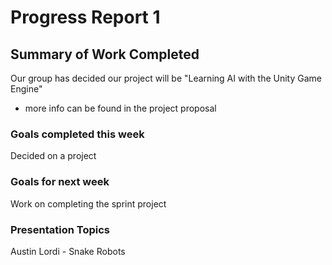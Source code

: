# Progress Report 1

## Summary of Work Completed

Our group has decided our project will be "Learning AI with the Unity Game Engine" 

 - more info can be found in the project proposal

### Goals completed this week

Decided on a project

### Goals for next week

Work on completing the sprint project


### Presentation Topics

Austin Lordi - Snake Robots
